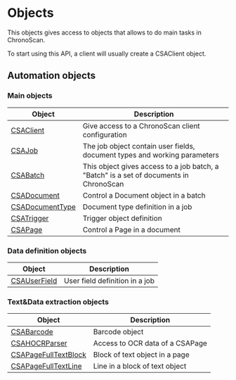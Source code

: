 # Objects

This objects gives access to objects that allows to do main tasks in ChronoScan.

To start using this API, a client will usually create a CSAClient object.

## Automation objects

### Main objects

|Object|Description|
|---|---|
|[CSAClient](./objects/CSAClient)|Give access to a ChronoScan client configuration|
|[CSAJob](./objects/CSAJob)|The job object contain user fields, document types and working parameters|
|[CSABatch](./objects/CSABatch)|This object gives access to a job batch, a "Batch" is a set of documents in ChronoScan|
|[CSADocument](./objects/CSADocument)|Control a Document object in a batch|
|[CSADocumentType](./objects/CSADocumentType)|Document type definition in a job|
|[CSATrigger](./objects/CSATrigger)|Trigger object definition|
|[CSAPage](./objects/CSAPage)|Control a Page in a document|

### Data definition objects

|Object|Description|
|---|---|
|[CSAUserField](./objects/CSAUserField)|User field definition in a job|

### Text&Data extraction objects

|Object|Description|
|---|---|
|[CSABarcode](./objects/CSABarcode)|Barcode object|
|[CSAHOCRParser](./objects/CSAHOCRParser)|Access to OCR data of a CSAPage|
|[CSAPageFullTextBlock](./objects/CSAPageFullTextBlock)|Block of text object in a page|
|[CSAPageFullTextLine](./objects/CSAPageFullTextLine)|Line in a block of text object|


